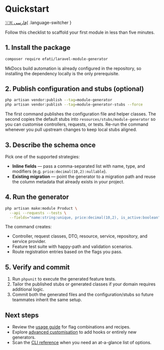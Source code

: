 # Quickstart

[🇮🇷 فارسی](../fa/quickstart.md){ .language-switcher }

Follow this checklist to scaffold your first module in less than five minutes.

## 1. Install the package

```bash
composer require efati/laravel-module-generator
```

MkDocs build automation is already configured in the repository, so installing the dependency locally is the only prerequisite.

## 2. Publish configuration and stubs (optional)

```bash
php artisan vendor:publish --tag=module-generator
php artisan vendor:publish --tag=module-generator-stubs --force
```

The first command publishes the configuration file and helper classes. The second copies the default stubs into `resources/stubs/module-generator` so you can customise controllers, requests, or tests. Re-run the command whenever you pull upstream changes to keep local stubs aligned.

## 3. Describe the schema once

Pick one of the supported strategies:

- **Inline fields** — pass a comma-separated list with name, type, and modifiers (e.g. `price:decimal(10,2):nullable`).
- **Existing migration** — point the generator to a migration path and reuse the column metadata that already exists in your project.

## 4. Run the generator

```bash
php artisan make:module Product \
  --api --requests --tests \
  --fields="name:string:unique, price:decimal(10,2), is_active:boolean"
```

The command creates:

- Controller, request classes, DTO, resource, service, repository, and service provider.
- Feature test suite with happy-path and validation scenarios.
- Route registration entries based on the flags you pass.

## 5. Verify and commit

1. Run `phpunit` to execute the generated feature tests.
2. Tailor the published stubs or generated classes if your domain requires additional logic.
3. Commit both the generated files and the configuration/stubs so future teammates inherit the same setup.

## Next steps

- Review the [usage guide](usage.md) for flag combinations and recipes.
- Explore [advanced customisation](advanced.md) to add hooks or entirely new generators.
- Scan the [CLI reference](reference.md) when you need an at-a-glance list of options.
